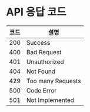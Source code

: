 # API 응답 코드

| 코드  | 설명                |
| --- | ----------------- |
| 200 | Success           |
| 400 | Bad Request       |
| 401 | Unauthorized      |
| 404 | Not Found         |
| 429 | Too many Requests |
| 500 | Code Error        |
| 501 | Not Implemented   |

